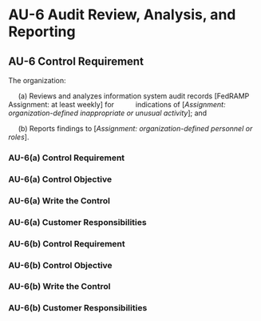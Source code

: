# AU-6 Audit Review, Analysis, and Reporting
## AU-6 Control Requirement
The organization:

&nbsp;&nbsp;&nbsp;&nbsp;&nbsp;(a)	Reviews and analyzes information system audit records [FedRAMP Assignment: at least weekly] for &nbsp;&nbsp;&nbsp;&nbsp;&nbsp;&nbsp;&nbsp;&nbsp;&nbsp;&nbsp;indications of [*Assignment: organization-defined inappropriate or unusual activity*]; and

&nbsp;&nbsp;&nbsp;&nbsp;&nbsp;(b) Reports findings to [*Assignment: organization-defined personnel or roles*].
### AU-6(a) Control Requirement
### AU-6(a) Control Objective
### AU-6(a) Write the Control
### AU-6(a) Customer Responsibilities
### AU-6(b) Control Requirement
### AU-6(b) Control Objective
### AU-6(b) Write the Control
### AU-6(b) Customer Responsibilities
